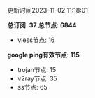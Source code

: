 更新时间2023-11-02 11:18:01

**总订阅: 37**
**总节点: 6844**
- vless节点: 16

**google ping有效节点: 115**
- trojan节点: 15
- v2ray节点: 35
- ss节点: 65
